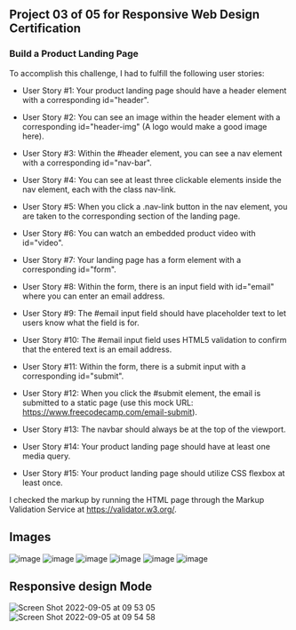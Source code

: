 ## Project 03 of 05 for Responsive Web Design Certification

### Build a Product Landing Page

To accomplish this challenge, I had to fulfill the following user stories:

* User Story #1: Your product landing page should have a header element with a corresponding id="header".

* User Story #2: You can see an image within the header element with a corresponding id="header-img" (A logo would make a good image here).

* User Story #3: Within the #header element, you can see a nav element with a corresponding id="nav-bar".

* User Story #4: You can see at least three clickable elements inside the nav element, each with the class nav-link.

* User Story #5: When you click a .nav-link button in the nav element, you are taken to the corresponding section of the landing page.

* User Story #6: You can watch an embedded product video with id="video".

* User Story #7: Your landing page has a form element with a corresponding id="form".

* User Story #8: Within the form, there is an input field with id="email" where you can enter an email address.

* User Story #9: The #email input field should have placeholder text to let users know what the field is for.

* User Story #10: The #email input field uses HTML5 validation to confirm that the entered text is an email address.

* User Story #11: Within the form, there is a submit input with a corresponding id="submit".

* User Story #12: When you click the #submit element, the email is submitted to a static page (use this mock URL: https://www.freecodecamp.com/email-submit). 

* User Story #13: The navbar should always be at the top of the viewport.

* User Story #14: Your product landing page should have at least one media query.

* User Story #15: Your product landing page should utilize CSS flexbox at least once.

I checked the markup by running the HTML page through the Markup Validation Service at https://validator.w3.org/.

## Images

![image](https://user-images.githubusercontent.com/99361183/188452740-3c4c2586-eeba-4a18-b2c8-82708eacac85.png)
![image](https://user-images.githubusercontent.com/99361183/188453182-50e664e7-3847-4c2c-b28b-0ff5ecb6a3c8.png)
![image](https://user-images.githubusercontent.com/99361183/188453280-e578c278-cfc7-42b2-9180-69f5382417c5.png)
![image](https://user-images.githubusercontent.com/99361183/188453368-70e2b4e8-482b-4b8e-8f24-9610f7867979.png)
![image](https://user-images.githubusercontent.com/99361183/188453461-5080a651-62d2-45c3-b78f-8347a76041c2.png)
![image](https://user-images.githubusercontent.com/99361183/188453537-5124150e-410e-4f48-9fb0-ef8d526fb1ab.png)

## Responsive design Mode 
![Screen Shot 2022-09-05 at 09 53 05](https://user-images.githubusercontent.com/99361183/188454112-f1506087-1c44-4b88-b32a-1f59a3c9a9ad.png)
![Screen Shot 2022-09-05 at 09 54 58](https://user-images.githubusercontent.com/99361183/188454807-b57c742a-5b34-4316-b62b-e90c51cbd1f6.png)




